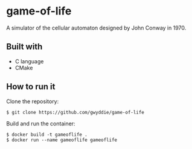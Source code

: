# game-of-life

A simulator of the cellular automaton designed by John Conway in 1970.

## Built with

- C language
- CMake

## How to run it

Clone the repository:

    $ git clone https://github.com/gwyddie/game-of-life

Build and run the container:

    $ docker build -t gameoflife .
    $ docker run --name gameoflife gameoflife

